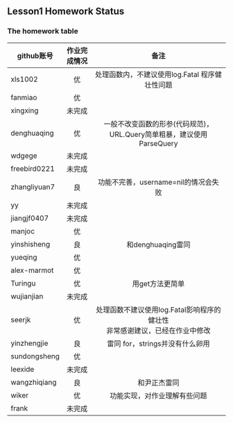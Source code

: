 
## Lesson1 Homework Status


### The homework table

| github账号     | 作业完成情况   |  备注  |
| --------   | :-----:  | :----:  |
|xls1002       |优|处理函数内，不建议使用log.Fatal 程序健壮性问题|
|fanmiao     |优||
|xingxing|未完成||
|denghuaqing|优|一般不改变函数的形参(代码规范)，URL.Query简单粗暴，建议使用ParseQuery|
|wdgege|未完成||
|freebird0221|未完成||
|zhangliyuan7|良|功能不完善，username=nil的情况会失败|
|yy|未完成||
|jiangjf0407|未完成||
|manjoc|优||
|yinshisheng|良|和denghuaqing雷同|
|yueqing|优||
|alex-marmot|优||
|Turingu|优|用get方法更简单|
|wujianjian|未完成||
|seerjk|优|处理函数不建议使用log.Fatal影响程序的健壮性<br>非常感谢建议，已经在作业中修改|
|yinzhengjie|良|雷同 for，strings并没有什么卵用|
|sundongsheng|优||
|leexide|未完成||
|wangzhiqiang|良|和尹正杰雷同|
|wiker|优|功能实现，对作业理解有些问题|
|frank|未完成||
